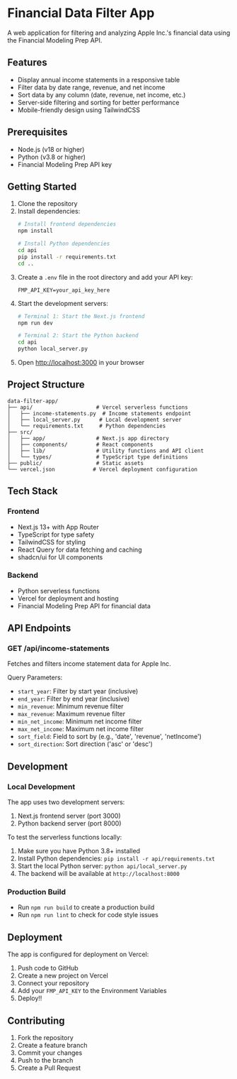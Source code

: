 # Financial Data Filter App

A web application for filtering and analyzing Apple Inc.'s financial data using the Financial Modeling Prep API.

## Features

- Display annual income statements in a responsive table
- Filter data by date range, revenue, and net income
- Sort data by any column (date, revenue, net income, etc.)
- Server-side filtering and sorting for better performance
- Mobile-friendly design using TailwindCSS

## Prerequisites

- Node.js (v18 or higher)
- Python (v3.8 or higher)
- Financial Modeling Prep API key

## Getting Started

1. Clone the repository
2. Install dependencies:
   ```bash
   # Install frontend dependencies
   npm install

   # Install Python dependencies
   cd api
   pip install -r requirements.txt
   cd ..
   ```
3. Create a `.env` file in the root directory and add your API key:
   ```
   FMP_API_KEY=your_api_key_here
   ```
4. Start the development servers:
   ```bash
   # Terminal 1: Start the Next.js frontend
   npm run dev

   # Terminal 2: Start the Python backend
   cd api
   python local_server.py
   ```
5. Open [http://localhost:3000](http://localhost:3000) in your browser

## Project Structure

```
data-filter-app/
├── api/                    # Vercel serverless functions
│   ├── income-statements.py  # Income statements endpoint
│   ├── local_server.py      # Local development server
│   └── requirements.txt     # Python dependencies
├── src/
│   ├── app/                # Next.js app directory
│   ├── components/         # React components
│   ├── lib/                # Utility functions and API client
│   └── types/              # TypeScript type definitions
├── public/                 # Static assets
└── vercel.json            # Vercel deployment configuration
```

## Tech Stack

### Frontend
- Next.js 13+ with App Router
- TypeScript for type safety
- TailwindCSS for styling
- React Query for data fetching and caching
- shadcn/ui for UI components

### Backend
- Python serverless functions
- Vercel for deployment and hosting
- Financial Modeling Prep API for financial data

## API Endpoints

### GET /api/income-statements
Fetches and filters income statement data for Apple Inc.

Query Parameters:
- `start_year`: Filter by start year (inclusive)
- `end_year`: Filter by end year (inclusive)
- `min_revenue`: Minimum revenue filter
- `max_revenue`: Maximum revenue filter
- `min_net_income`: Minimum net income filter
- `max_net_income`: Maximum net income filter
- `sort_field`: Field to sort by (e.g., 'date', 'revenue', 'netIncome')
- `sort_direction`: Sort direction ('asc' or 'desc')

## Development

### Local Development
The app uses two development servers:
1. Next.js frontend server (port 3000)
2. Python backend server (port 8000)

To test the serverless functions locally:
1. Make sure you have Python 3.8+ installed
2. Install Python dependencies: `pip install -r api/requirements.txt`
3. Start the local Python server: `python api/local_server.py`
4. The backend will be available at `http://localhost:8000`

### Production Build
- Run `npm run build` to create a production build
- Run `npm run lint` to check for code style issues

## Deployment

The app is configured for deployment on Vercel:

1. Push code to GitHub
2. Create a new project on Vercel
3. Connect your repository
4. Add your `FMP_API_KEY` to the Environment Variables
5. Deploy!!

## Contributing

1. Fork the repository
2. Create a feature branch
3. Commit your changes
4. Push to the branch
5. Create a Pull Request

